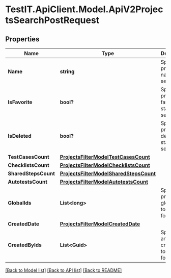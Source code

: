 # TestIT.ApiClient.Model.ApiV2ProjectsSearchPostRequest

## Properties

Name | Type | Description | Notes
------------ | ------------- | ------------- | -------------
**Name** | **string** | Specifies a project name to search for | [optional] 
**IsFavorite** | **bool?** | Specifies a project favorite status to search for | [optional] 
**IsDeleted** | **bool?** | Specifies a project deleted status to search for | [optional] 
**TestCasesCount** | [**ProjectsFilterModelTestCasesCount**](ProjectsFilterModelTestCasesCount.md) |  | [optional] 
**ChecklistsCount** | [**ProjectsFilterModelChecklistsCount**](ProjectsFilterModelChecklistsCount.md) |  | [optional] 
**SharedStepsCount** | [**ProjectsFilterModelSharedStepsCount**](ProjectsFilterModelSharedStepsCount.md) |  | [optional] 
**AutotestsCount** | [**ProjectsFilterModelAutotestsCount**](ProjectsFilterModelAutotestsCount.md) |  | [optional] 
**GlobalIds** | **List&lt;long&gt;** | Specifies a project global IDs to search for | [optional] 
**CreatedDate** | [**ProjectsFilterModelCreatedDate**](ProjectsFilterModelCreatedDate.md) |  | [optional] 
**CreatedByIds** | **List&lt;Guid&gt;** | Specifies an autotest creator IDs to search for | [optional] 

[[Back to Model list]](../README.md#documentation-for-models) [[Back to API list]](../README.md#documentation-for-api-endpoints) [[Back to README]](../README.md)

